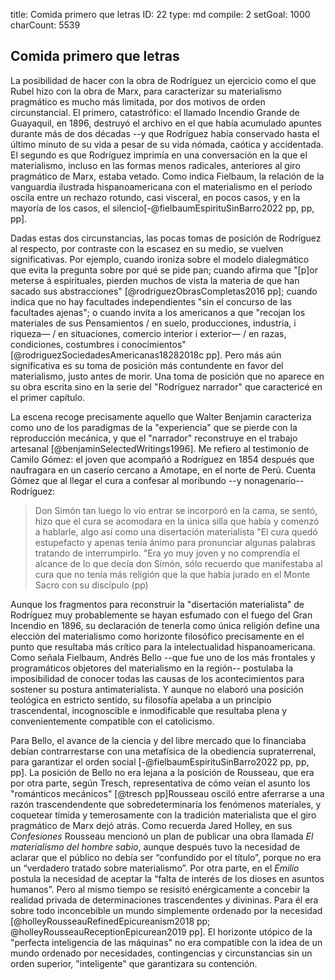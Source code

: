 title:          Comida primero que letras
ID:             22
type:           md
compile:        2
setGoal:        1000
charCount:      5539


## Comida primero que letras

La posibilidad de hacer con la obra de Rodríguez un ejercicio como el que Rubel hizo con la obra de Marx, para caracterizar su materialismo pragmático es mucho más limitada, por dos motivos de orden circunstancial. <!-- primero: hablar abiertamente de materialismo estaba mal visto --> El primero, catastrófico: el llamado Incendio Grande de Guayaquil, en 1896, destruyó el archivo en el que había acumulado apuntes durante más de dos décadas --y que Rodríguez había conservado hasta el último minuto de su vida a pesar de su vida nómada, caótica y accidentada. El segundo es que Rodríguez imprimía en una conversación en la que el materialismo, incluso en las  formas menos radicales, anteriores al giro pragmático de Marx, estaba vetado. Como indica Fielbaum, la relación de la vanguardia ilustrada hispanoamericana con el materialismo en el período oscila entre un rechazo rotundo, casi visceral, en pocos casos, y en la mayoría de los casos, el silencio[-@fielbaumEspirituSinBarro2022 pp, pp, pp]. <!-- mejorar glosa de Fielbaum -->

Dadas estas dos circunstancias, las pocas tomas de posición de Rodríguez al respecto, por contraste con la escasez en su medio, se vuelven significativas. Por ejemplo, cuando ironiza sobre el modelo dialegmático que evita la pregunta sobre por qué se pide pan; cuando afirma que "[p]or meterse á espirituales, pierden muchos de vista la materia de que han sacado sus abstracciones" [@rodriguezObrasCompletas2016 pp]; cuando indica que no hay facultades independientes "sin el concurso de las facultades ajenas"; o cuando invita a los americanos a que "recojan los materiales de sus Pensamientos / en suelo, producciones, industria, i riqueza— / en situaciones, comercio interior i exterior— / en razas, condiciones, costumbres i conocimientos" [@rodriguezSociedadesAmericanas18282018c pp]. Pero más aún significativa es su toma de posición más contundente en favor del materialismo, justo antes de morir. Una toma de posición que no aparece en su obra escrita sino en la serie del "Rodríguez narrador" que caractericé en el primer capítulo. 

La escena recoge precisamente aquello que Walter Benjamin caracteriza como uno de los paradigmas de la "experiencia" que se pierde con la reproducción mecánica,  y que el "narrador" reconstruye en el trabajo artesanal [@benjaminSelectedWritings1996]<!--glosar con más precisión y citas textuales-->. Me refiero al testimonio de Camilo Gómez: el joven que acompañó a Rodríguez en 1854 después que naufragara en un caserío cercano a Amotape, en el norte de Perú. Cuenta Gómez que al llegar el cura a confesar al moribundo --y nonagenario-- Rodríguez: 

>Don Simón tan luego lo vio entrar se incorporó en la cama, se sentó, hizo que el cura se acomodara en la única silla que había y comenzó a hablarle, algo así como una disertación materialista
"El cura quedó estupefacto y apenas tenía ánimo para pronunciar algunas palabras tratando de interrumpirlo.
"Era yo muy joven y no comprendía el alcance de lo que decía don Simón, sólo recuerdo que manifestaba al cura que no tenía más religión que la que había jurado en el Monte Sacro con su discípulo (pp)

Aunque los fragmentos para reconstruir la "disertación materialista" de Rodríguez muy probablemente se hayan esfumado con el fuego del Gran Incendio en 1896, su declaración de tenerla como única religión define una elección del materialismo como horizonte filosófico precisamente en el punto que resultaba más crítico para la intelectualidad hispanoamericana. Como señala Fielbaum, Andrés Bello --que fue uno de los más frontales y programáticos objetores del materialismo en la región-- postulaba la imposibilidad de conocer todas las causas de los acontecimientos para sostener su postura antimaterialista. Y aunque no elaboró una posición teológica en estricto sentido, su filosofía apelaba a un principio trascendental, incognoscible e inmodificable que resultaba plena y convenientemente compatible con el catolicismo. 

Para Bello, el avance de la ciencia y del libre mercado que lo financiaba debían contrarrestarse con una metafísica de la obediencia supraterrenal, para garantizar el orden social [-@fielbaumEspirituSinBarro2022 pp, pp, pp]. La posición de Bello no era lejana a la posición de Rousseau, que era por otra parte, según Tresch, representativa de cómo veían el asunto los "románticos mecánicos" [@tresch pp]Rousseau osciló entre aferrarse a una razón trascendendente que sobredeterminaría los fenómenos materiales, y coquetear tímida y temerosamente con la tradición materialista que el giro pragmático de Marx dejó atrás. Como recuerda Jared Holley, en sus *Confesiones* Rousseau mencionó un plan de publicar una obra llamada *El materialismo del hombre sabio*, aunque después tuvo la necesidad de aclarar que el público no debía ser “confundido por el título”, porque no era un “verdadero tratado sobre materialismo”. Por otra parte, en el *Emilio* postula la necesidad de aceptar la “falta de interés de los dioses en asuntos humanos”. Pero al mismo tiempo se resisitó enérgicamente a concebir la realidad privada de determinaciones trascendentes y divininas. Para él era sobre todo inconcebible un mundo simplemente ordenado por la necesidad [@holleyRousseauRefinedEpicureanism2018 pp;  @holleyRousseauReceptionEpicurean2019 pp]. El horizonte utópico de la "perfecta inteligencia de las máquinas" no era compatible con la idea de un mundo ordenado por necesidades, contingencias y circunstancias sin un orden superior, "inteligente" que garantizara su contención.
